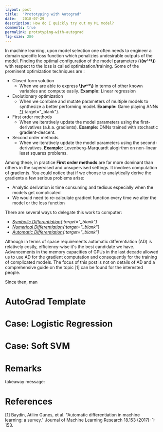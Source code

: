 ```yaml
---
layout: post
title:  "Prototyping with Autograd"
date:   2018-07-29
description: How do I quickly try out my ML model?
comments: true
permalink: prototyping-with-autograd
fig-size: 280
---
```


<!-- Next, we need to seek the ideal configuration of the model parameters that minimizes the loss specified. If we are lucky and the model/loss is simple enough, we can come up with 
 -->

In machine learning, upon model selection one often needs to engineer a domain specific loss function which penalizies undesirable outputs of the model. Finding the optimal configuration of the model parameters (**\\(w^*\\)**) with respect to the loss is called optimization/training. Some of the prominent optimization techniques are :

- Closed form solution
	- When we are able to express **\\(w^*\\)** in terms of other known variables and compute easily. **Example:** Linear regression
- Evolutionary optimization
	- When we combine and mutate parameters of multiple models to synthesize a better performing model. **Example:** Game playing ANNs [*](http://blog.otoro.net/2017/10/29/visual-evolution-strategies){:target="_blank"}.
- First order methods
	- When we iteratively update the model parameters using the first-derivatives (a.k.a. gradients). **Example:** DNNs trained with stochastic gradient-descent.
- Second order methods
	- When we iteratively update the model parameters using the second-derivatives. **Example:** Levenberg-Marquardt alogirthm on non-linear least squares problems.

Among these, in practice **First order methods** are far more dominant than others in the supervised and unsupervised settings. It involves computation of gradients. You could notice that if we choose to analytically derive the gradients a few serious problems arise:

- Analytic derivation is time consuming and tedious especially when the models get complicated
- We would need to re-calculate gradient function every time we alter the model or the loss function

There are several ways to delegate this work to computer:
- *[Symbolic Differentiation](https://www.wikiwand.com/en/Computer_algebra){:target="_blank"}*
- *[Numerical Differentiation](https://www.wikiwand.com/en/Numerical_differentiation){:target="_blank"}*
- *[Automatic Differentiation](https://www.wikiwand.com/en/Automatic_differentiation){:target="_blank"}*

Although in terms of space requirements automatic differentiation (AD) is relatively costly, efficiency-wise it's the best candidate we have. Advancements in the memory capacities of GPUs in the last decade allowed us to use AD for the gradient computation and consequently for the training of complicated models. The focus of this post is not on details of AD and a comprehensive guide on the topic [1] can be found for the interested people.

Since then, man


# AutoGrad Template

# Case: Logistic Regression

# Case: Soft SVM

# Remarks
takeaway message: 


# References

[1] Baydin, Atilim Gunes, et al. "Automatic differentiation in machine learning: a survey." Journal of Machine Learning Research 18.153 (2017): 1-153.


<!-- 
- Briefly tell: modeling -> engineering a loss function -> optimization -> closed form solution, gradient-based optimization, evolution based optimization
- We'll consider gradient-based 
- Tell about backprop / autodifferentiation

- How to practice?
- Use deep learning / scientific computation frameworks
- A very lightweight, rather independent (few dependencies) and a flexible one is autograd

- We show a coding template and demonstrate how quickly we can prototype a simple ML model: logit regr.
- Briefly tell about how it works?

- Do sanity check on synthetic data
- Briefly tell about the dataset we gathered
- Briefly explain the template

- Briefly explain processing on dataset
- Show some logistic regr. results

- To demonstrate it's easy to experiment convert the model into a 2layer nn
- Show 2 layer nn results
 -->